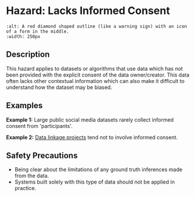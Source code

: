 # Hazard: Lacks Informed Consent

```{image} ../../images/hazards/lacks-informed-consent.png
:alt: A red diamond shaped outline (like a warning sign) with an icon of a form in the middle.
:width: 250px
```

## Description

This hazard applies to datasets or algorithms that use data which has not been provided with the explicit consent of the data owner/creator. This data often lacks
other contextual information which can also make it difficult to understand how the dataset may be biased.


## Examples

__Example 1:__ Large public social media datasets rarely collect informed consent from 'participants'. 

__Example 2:__ [Data linkage projects](https://bmcmedethics.biomedcentral.com/articles/10.1186/s12910-015-0070-4) tend not to involve informed consent. 


## Safety Precautions

- Being clear about the limitations of any ground truth inferences made from the data.
- Systems built solely with this type of data should not be applied in practice. 
